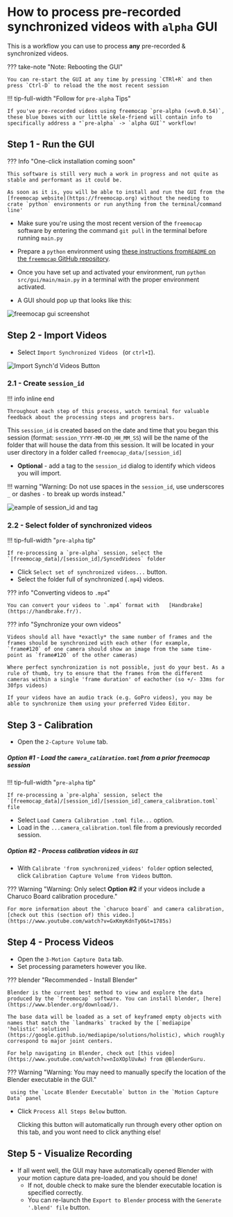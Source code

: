 
# How to process pre-recorded synchronized videos with `alpha` GUI

This is a workflow you can use to process **any** pre-recorded & synchronized videos.

??? take-note "Note: Rebooting the GUI"

    You can re-start the GUI at any time by pressing `CTRl+R` and then press `Ctrl-D` to reload the the most recent session

!!! tip-full-width "Follow for `pre-alpha` Tips"

    If you've pre-recorded videos using freemocap `pre-alpha (<=v0.0.54)`, these blue boxes with our little skele-friend will contain info to specifically address a "`pre-alpha` -> `alpha GUI`" workflow!

## Step 1 - Run the GUI
??? Info "One-click installation coming soon"

    This software is still very much a work in progress and not quite as stable and performant as it could be. 

    As soon as it is, you will be able to install and run the GUI from the [freemocap website](https://freemocap.org) without the needing to crate `python` environments or run anything from the terminal/command line'

- Make sure you're using the most recent version of the `freemocap` software by entering the command `git pull` in the terminal before running `main.py`

 - Prepare a `python` environment using [these instructions from`README` on the `freemocap` GitHub repository](https://github.com/freemocap/freemocap#how-to-run-the-alpha-gui). 

- Once you have set up and activated your environment, run  `python src/gui/main/main.py` in a terminal with the proper environment activated.


-  A GUI should pop up that looks like this: 
  
![freemocap gui screenshot](https://user-images.githubusercontent.com/62706609/202561983-eaa16963-423c-47dd-990c-72385378b0e6.png)

## Step 2 - Import Videos
- Select `Import Synchronized Videos ` (or `ctrl+I`).

![Import Synch'd Videos Button](https://user-images.githubusercontent.com/15314521/201449317-e91de387-7bb2-45a2-9313-d267b2b84b4f.png)

### 2.1 - Create `session_id`
!!! info inline end 

    Throughout each step of this process, watch terminal for valuable feedback about the processing steps and progress bars.

This `session_id` is created based on the date and time that you began this session (format: `session_YYYY-MM-DD_HH_MM_SS`) will be the name of the folder that will house the data from this session. It will be located in your user directory in a folder called `freemocap_data/[session_id]`

- **Optional** - add a tag to the `session_id` dialog to identify which videos you will import. 

!!! warning "Warning: Do not use spaces in the `session_id`, use underscores `_` or dashes `-` to break up words instead."

![eample of session_id and tag](https://user-images.githubusercontent.com/15314521/201449323-7298a998-2a8f-416e-a00f-245721a9c862.png)

### 2.2 - Select folder of synchronized videos

!!! tip-full-width "`pre-alpha` tip"

    If re-processing a `pre-alpha` session, select the `[freemocap_data]/[session_id]/SyncedVideos` folder

- Click `Select set of synchronized videos...` button.
- Select the folder full of synchronized (`.mp4`) videos.

??? info "Converting videos to `.mp4`"

    You can convert your videos to `.mp4` format with   [Handbrake](https://handbrake.fr/).


??? info "Synchronize your own videos"
     
    Videos should all have *exactly* the same number of frames and the frames should be synchronized with each other (for example, `frame#120` of one camera should show an image from the same time-point as `frame#120` of the other cameras) 

    Where perfect synchronization is not possible, just do your best. As a rule of thumb, try to ensure that the frames from the different cameras within a single 'frame duration' of eachother (so +/- 33ms for 30fps videos)

    If your videos have an audio track (e.g. GoPro videos), you may be able to synchronize them using your preferred Video Editor. 


## Step 3 - Calibration
- Open the `2-Capture Volume` tab.
##### Option #1 - Load the `camera_calibration.toml` from a prior freemocap session
!!! tip-full-width "`pre-alpha` tip"

    If re-processing a `pre-alpha` session, select the `[freemocap_data]/[session_id]/[session_id]_camera_calibration.toml` file

- Select `Load Camera Calibration .toml file...` option.
- Load in the `...camera_calibration.toml` file from a previously recorded session.
##### Option #2 - Process calibration videos in `GUI`
- With `Calibrate 'from synchronized_videos' folder` option selected, click `Calibration Capture Volume from Videos` button.

??? Warning "Warning: Only select **Option #2** if your videos include a Charuco Board calibration procedure." 

    For more information about the `charuco board` and camera calibration, [check out this (section of) this video.](https://www.youtube.com/watch?v=GxKmyKdnTy0&t=1785s) 
    

## Step 4 - Process Videos
- Open the `3-Motion Capture Data` tab.
- Set processing parameters however you like.

??? blender "Recommended - Install Blender" 

    Blender is the current best method to view and explore the data produced by the `freemocap` software. You can install blender, [here](https://www.blender.org/download/). 

    The base data will be loaded as a set of keyframed empty objects with names that match the `landmarks` tracked by the [`mediapipe` 'holistic' solution](https://google.github.io/mediapipe/solutions/holistic), which roughly correspond to major joint centers. 

    For help navigating in Blender, check out [this video](https://www.youtube.com/watch?v=nIoXOplUvAw) from @BlenderGuru. 
    
    
??? Warning "Warning: You may need to manually specify the location of the Blender executable in the GUI."

     using the `Locate Blender Executable` button in the `Motion Capture Data` panel



- Click `Process All Steps Below` button. 

  Clicking this button will automatically run through every other option on this tab, and you wont need to click anything else!


## Step 5 - Visualize Recording

- If all went well, the GUI may have automatically opened Blender with your motion capture data pre-loaded, and you should be done!
    - If not, double check to make sure the blender executable location is specified correctly.
    - You can re-launch the `Export to Blender` process with the `Generate '.blend' file` button.

[def]: docs/
